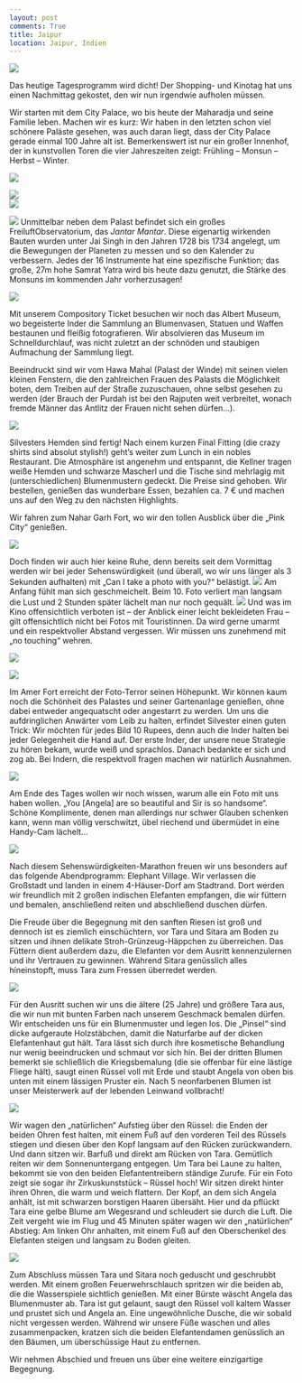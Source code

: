 ```yaml
---
layout: post
comments: True
title: Jaipur
location: Jaipur, Indien
---
```

<p>
<a href='http://whataboutas.data.s3.amazonaws.com/images/2015-04-19-jaipur/DSC_2412.JPG' data-lightbox='Post' title='Wintertor im City Palace von Jaipur (Detail)'
><img class='img-wide' src='http://whataboutas.data.s3.amazonaws.com/images/2015-04-19-jaipur/previews/DSC_2412.jpg' /></a>
</p>
<p>
Das heutige Tagesprogramm wird dicht! Der Shopping- und Kinotag hat uns einen Nachmittag gekostet, den wir nun irgendwie aufholen müssen.
</p>
<p>
Wir starten mit dem City Palace, wo bis heute der Maharadja und seine Familie leben. Machen wir es kurz: Wir haben in den letzten schon viel schönere Paläste gesehen, was auch daran liegt, dass der City Palace gerade einmal 100 Jahre alt ist. Bemerkenswert ist nur ein großer Innenhof, der in kunstvollen Toren die vier Jahreszeiten zeigt: Frühling – Monsun – Herbst – Winter.
</p>
<p>
<a href='http://whataboutas.data.s3.amazonaws.com/images/2015-04-19-jaipur/DSC_2436.JPG' data-lightbox='Post' title='Wir vor dem Monsun-Tor'
><img class='img-wide' src='http://whataboutas.data.s3.amazonaws.com/images/2015-04-19-jaipur/DSC_2436.JPG' /></a>
</p>
<div class='image-frame'>
<div class='nailthumb-container square-thumb'><a href='http://whataboutas.data.s3.amazonaws.com/images/2015-04-19-jaipur/DSC_2434.JPG' class='imageslink' data-lightbox='Post' title='Bronzetür im Palast'><img class='images' src='http://whataboutas.data.s3.amazonaws.com/images/2015-04-19-jaipur/thumbs/DSC_2434.JPG' /></a>
</div>
<div class='nailthumb-container square-thumb'><a href='http://whataboutas.data.s3.amazonaws.com/images/2015-04-19-jaipur/DSC_2427.JPG' class='imageslink' data-lightbox='Post' title='Der City Palace von Jaipur'><img class='images' src='http://whataboutas.data.s3.amazonaws.com/images/2015-04-19-jaipur/thumbs/DSC_2427.JPG' /></a>
</div>
</div>
<p>
<a href='http://whataboutas.data.s3.amazonaws.com/images/2015-04-19-jaipur/DSC_2467.JPG' class='imageslink' data-lightbox='Post' title='Jantar Mantar'><img class='rechts' src='http://whataboutas.data.s3.amazonaws.com/images/2015-04-19-jaipur/thumbs/DSC_2467.JPG' /></a>
Unmittelbar neben dem Palast befindet sich ein großes FreiluftObservatorium, das <i>Jantar Mantar</i>.
Diese eigenartig wirkenden Bauten wurden unter Jai Singh in den Jahren 1728 bis 1734 angelegt, um die Bewegungen der Planeten zu messen und so den Kalender zu verbessern. Jedes der 16 Instrumente hat eine spezifische Funktion; das große, 27m hohe Samrat Yatra wird bis heute dazu genutzt, die Stärke des Monsuns im kommenden Jahr vorherzusagen!
</p>
<p>
<a href='http://whataboutas.data.s3.amazonaws.com/images/2015-04-19-jaipur/DSC_2462.JPG' data-lightbox='Post' title='Das Observatorium Jantar Mantar - Bauten zur Beobachtung einzelner Sternzeichen'><img class='img-wide' src='http://whataboutas.data.s3.amazonaws.com/images/2015-04-19-jaipur/DSC_2462.JPG' /></a>
</p>
<p>
Mit unserem Compository Ticket besuchen wir noch das Albert Museum, wo begeisterte Inder die Sammlung an Blumenvasen, Statuen und Waffen bestaunen und fleißig fotografieren. Wir absolvieren das Museum im Schnelldurchlauf, was nicht zuletzt an der schnöden und staubigen Aufmachung der Sammlung liegt.
</p>
<p>
Beeindruckt sind wir vom Hawa Mahal (Palast der Winde) mit seinen vielen kleinen Fenstern, die den zahlreichen Frauen des Palasts die Möglichkeit boten, dem Treiben auf der Straße zuzuschauen, ohne selbst gesehen zu werden (der Brauch der Purdah ist bei den Rajputen weit verbreitet, wonach fremde Männer das Antlitz der Frauen nicht sehen dürfen...).
</p>
<p>
<a href='http://whataboutas.data.s3.amazonaws.com/images/2015-04-19-jaipur/DSC_2355.JPG' data-lightbox='Post' title='Hawa Mahal - Palast der Winde'><img class='img-wide' src='http://whataboutas.data.s3.amazonaws.com/images/2015-04-19-jaipur/DSC_2355.JPG' /></a>
</p>
<p>
Silvesters Hemden sind fertig! Nach einem kurzen Final Fitting (die crazy shirts sind absolut stylish!) geht’s weiter zum Lunch in ein nobles Restaurant. Die Atmosphäre ist angenehm und entspannt, die Kellner tragen weiße Hemden und schwarze Mascherl und die Tische sind mehrlagig mit (unterschiedlichen) Blumenmustern gedeckt. Die Preise sind gehoben. Wir bestellen, genießen das wunderbare Essen, bezahlen ca. 7 € und machen uns auf den Weg zu den nächsten Highlights.
</p>
<p>
Wir fahren zum Nahar Garh Fort, wo wir den tollen Ausblick über die „Pink City“ genießen.
</p>
<p>
<a href='http://whataboutas.data.s3.amazonaws.com/images/2015-04-19-jaipur/DSC_2540.JPG' data-lightbox='Post' title='Blick über die Mauern des Nahar Garh Fort auf Jaipur'><img class='img-wide' src='http://whataboutas.data.s3.amazonaws.com/images/2015-04-19-jaipur/DSC_2540.JPG' /></a>
</p>
<p>
Doch finden wir auch hier keine Ruhe, denn bereits seit dem Vormittag werden wir bei jeder Sehenswürdigkeit (und überall, wo wir uns länger als 3 Sekunden aufhalten) mit „Can I take a photo with you?“ belästigt.
<a href='http://whataboutas.data.s3.amazonaws.com/images/2015-04-19-jaipur/DSC_2568.JPG' class='imageslink' data-lightbox='Post' title='Im Nahar Garh Fort'><img class='rechts' src='http://whataboutas.data.s3.amazonaws.com/images/2015-04-19-jaipur/thumbs/DSC_2568.JPG' /></a>
Am Anfang fühlt man sich geschmeichelt. Beim 10. Foto verliert man langsam die Lust und 2 Stunden später lächelt man nur noch gequält.
<a href='http://whataboutas.data.s3.amazonaws.com/images/2015-04-19-jaipur/DSC_2553.JPG' class='imageslink' data-lightbox='Post' title='Im Nahar Garh Fort'><img class='links' src='http://whataboutas.data.s3.amazonaws.com/images/2015-04-19-jaipur/thumbs/DSC_2553.JPG' /></a>
Und was im Kino offensichtlich verboten ist – der Anblick einer leicht bekleideten Frau – gilt offensichtlich nicht bei  Fotos mit Touristinnen. Da wird gerne umarmt und ein respektvoller Abstand vergessen. Wir müssen uns zunehmend mit „no touching“ wehren.
</p>
<p>
<a href='http://whataboutas.data.s3.amazonaws.com/images/2015-04-19-jaipur/DSC_2575.JPG' data-lightbox='Post' title='Affe im Nahar Garh Fort'><img class='img-wide' src='http://whataboutas.data.s3.amazonaws.com/images/2015-04-19-jaipur/DSC_2575.JPG' /></a>
</p>
<p>
<a href='http://whataboutas.data.s3.amazonaws.com/images/2015-04-19-jaipur/DSC_2582.JPG' data-lightbox='Post' title='Affe (diesmal ein echter!) im Nahar Garh Fort'><img class='img-wide' src='http://whataboutas.data.s3.amazonaws.com/images/2015-04-19-jaipur/DSC_2582.JPG' /></a>
</p>
<p>
Im Amer Fort erreicht der Foto-Terror seinen Höhepunkt. Wir können kaum noch die Schönheit des Palastes und seiner Gartenanlage genießen, ohne dabei entweder angequatscht oder angestarrt zu werden. Um uns die aufdringlichen Anwärter vom Leib zu halten, erfindet Silvester einen guten Trick: Wir möchten für jedes Bild 10 Rupees, denn auch die Inder halten bei jeder Gelegenheit die Hand auf. Der erste Inder, der unsere neue Strategie zu hören bekam, wurde weiß und sprachlos. Danach bedankte er sich und zog ab. Bei Indern, die respektvoll fragen machen wir natürlich Ausnahmen.
</p>
<p>
<a href='http://whataboutas.data.s3.amazonaws.com/images/2015-04-19-jaipur/DSC_2673.JPG' data-lightbox='Post' title='Angela beim Fotoshooting'><img class='img-wide' src='http://whataboutas.data.s3.amazonaws.com/images/2015-04-19-jaipur/DSC_2673.JPG' /></a>
</p>
<p>
Am Ende des Tages wollen wir noch wissen, warum alle ein Foto mit uns haben wollen. „You [Angela] are so beautiful and Sir is so handsome“. Schöne Komplimente, denen man allerdings nur schwer Glauben schenken kann, wenn man völlig verschwitzt, übel riechend und übermüdet in eine Handy-Cam lächelt…
</p>
<p>
<a href='http://whataboutas.data.s3.amazonaws.com/images/2015-04-19-jaipur/DSC_2678.JPG' data-lightbox='Post' title='Das Amer-Fort'><img class='img-wide' src='http://whataboutas.data.s3.amazonaws.com/images/2015-04-19-jaipur/DSC_2678.JPG' /></a>
</p>
<p>
Nach diesem Sehenswürdigkeiten-Marathon freuen wir uns besonders auf das folgende Abendprogramm: Elephant Village. Wir verlassen die Großstadt und landen in einem 4-Häuser-Dorf am Stadtrand. Dort werden wir freundlich mit 2 großen indischen Elefanten empfangen, die wir füttern und bemalen, anschließend reiten und abschließend duschen dürfen.
</p>
<p>
Die Freude über die Begegnung mit den sanften Riesen ist groß und dennoch ist es ziemlich einschüchtern, vor Tara und Sitara am Boden zu sitzen und ihnen delikate Stroh-Grünzeug-Häppchen zu überreichen. Das Füttern dient außerdem dazu, die Elefanten vor dem Ausritt kennenzulernen und ihr Vertrauen zu gewinnen. Während Sitara genüsslich alles hineinstopft, muss Tara zum Fressen überredet werden.
</p>
<p>
<a href='http://whataboutas.data.s3.amazonaws.com/images/2015-04-19-jaipur/DSC_2717.JPG' data-lightbox='Post' title='Füttern der Riesen'><img class='img-wide' src='http://whataboutas.data.s3.amazonaws.com/images/2015-04-19-jaipur/DSC_2717.JPG' /></a>
</p>
<p>
Für den Ausritt suchen wir uns die ältere (25 Jahre) und größere Tara aus, die wir nun mit bunten Farben nach unserem Geschmack bemalen dürfen. Wir entscheiden uns für ein Blumenmuster und legen los. Die „Pinsel“ sind dicke aufgeraute Holzstäbchen, damit die Naturfarbe auf der dicken Elefantenhaut gut hält. Tara lässt sich durch ihre kosmetische Behandlung nur wenig beeindrucken und schmaut vor sich hin. Bei der dritten Blumen bemerkt sie schließlich die Kriegsbemalung (die sie offenbar für eine lästige Fliege hält), saugt einen Rüssel voll mit Erde und staubt Angela von oben bis unten mit einem lässigen Pruster ein. Nach 5 neonfarbenen Blumen ist unser Meisterwerk auf der lebenden Leinwand vollbracht!
</p>
<p>
<a href='http://whataboutas.data.s3.amazonaws.com/images/2015-04-19-jaipur/DSC_2741.JPG' data-lightbox='Post' title='Angela verwirklicht sich künstlerisch auf Elefantenhaut'><img class='img-wide' src='http://whataboutas.data.s3.amazonaws.com/images/2015-04-19-jaipur/DSC_2741.JPG' /></a>
</p>
<p>
Wir wagen den „natürlichen“ Aufstieg über den Rüssel: die Enden der beiden Ohren fest halten, mit einem Fuß auf den vorderen Teil des Rüssels stiegen und diesen über den Kopf langsam auf den Rücken zurückwandern. Und dann sitzen wir. Barfuß und direkt am Rücken von Tara. Gemütlich reiten wir dem Sonnenuntergang entgegen. Um Tara bei Laune zu halten, bekommt sie von den beiden Elefantentreibern ständige Zurufe. Für ein Foto zeigt sie sogar ihr Zirkuskunststück – Rüssel hoch! Wir sitzen direkt hinter ihren Ohren, die warm und weich flattern. Der Kopf, an dem sich Angela anhält, ist mit schwarzen borstigen Haaren übersäht. Hier und da pflückt Tara eine gelbe Blume am Wegesrand und schleudert sie durch die Luft. Die Zeit vergeht wie im Flug und 45 Minuten später wagen wir den „natürlichen“ Abstieg: Am linken Ohr anhalten, mit einem Fuß auf den Oberschenkel des Elefanten steigen und langsam zu Boden gleiten.
</p>
<p>
<a href='http://whataboutas.data.s3.amazonaws.com/images/2015-04-19-jaipur/DSC_2782.JPG' data-lightbox='Post' title='Wir auf Tara! Elefantenritt: Check.'><img class='img-wide' src='http://whataboutas.data.s3.amazonaws.com/images/2015-04-19-jaipur/DSC_2782.JPG' /></a>
</p>
<p>
Zum Abschluss müssen Tara und Sitara noch geduscht und geschrubbt werden. Mit einem großen Feuerwehrschlauch spritzen wir die beiden ab, die die Wasserspiele sichtlich genießen. Mit einer Bürste wäscht Angela das Blumenmuster ab. Tara ist gut gelaunt, saugt den Rüssel voll kaltem Wasser und prustet sich und Angela an. Eine ungewöhnliche Dusche, die wir sobald nicht vergessen werden. Während wir unsere Füße waschen und alles zusammenpacken, kratzen sich die beiden Elefantendamen genüsslich an den Bäumen, um überschüssige Haut zu entfernen.
</p>
<p>
Wir nehmen Abschied und freuen uns über eine weitere einzigartige Begegnung.
</p>
